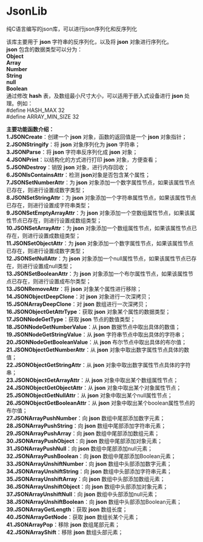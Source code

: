 # JsonLib
纯C语言编写的json库，可以进行json序列化和反序列化  

该库主要用于 **json** 字符串的反序列化，以及将 **json** 对象进行序列化。  
**json** 包含的数据类型可以分为：  
**Object**  
**Array**  
**Number**  
**String**  
**null**  
**Boolean**  
通过修改 **hash** 表，及数组最小尺寸大小，可以适用于嵌入式设备进行 **json** 处理。例如：  
#define HASH_MAX		32  
#define ARRAY_MIN_SIZE	32  

**主要功能函数介绍：**  
**1.JSONCreate**：创建一个 **json** 对象，函数的返回值是一个 **json** 对象指针；  
**2.JSONStringify**：将 **json** 对象序列化为 **json** 字符串；  
**3.JSONParse**：将 **json** 字符串反序列化成 **json** 对象；  
**4.JSONPrint**：以结构化的方式进行打印 **json** 对象，方便查看；  
**5.JSONDestroy**：销毁 **json** 对象，进行内存回收；  
**6.JSONIsContainsAttr**：检测 **json**对象是否包含某个属性；  
**7.JSONSetNumberAttr**：为 **json** 对象添加一个数字属性节点，如果该属性节点已存在，则进行设置成数字类型；  
**8.JSONSetStringAttr**：为 **json** 对象添加一个字符串属性节点，如果该属性节点已存在，则进行设置成字符串类型；  
**9.JSONSetEmptyArrayAttr**：为 **json** 对象添加一个空数组属性节点，如果该属性节点已存在，则进行设置成数组类型；  
**10.JSONSetArrayAttr**：为 **json** 对象添加一个数组属性节点，如果该属性节点已存在，则进行设置成数组类型；  
**11.JSONSetObjectAttr**：为 **json** 对象添加一个数字属性节点，如果该属性节点已存在，则进行设置成数字类型；  
**12.JSONSetNullAttr**：为 **json** 对象添加一个null属性节点，如果该属性节点已存在，则进行设置成null类型；  
**13.JSONSetBooleanAttr**：为 **json** 对象添加一个布尔属性节点，如果该属性节点已存在，则进行设置成布尔类型；  
**13.JSONRemoveAttr**：将 **json** 对象某个属性进行移除；  
**14.JSONObjectDeepClone**：对 **json** 对象进行一次深拷贝；  
**15.JSONArrayDeepClone**：对 **json** 数组进行一次深拷贝；  
**16.JSONObjectGetAttrType**：获取 **json** 对象某个属性的数据类型；  
**17.JSONNodeGetType**：获取 **json** 节点的数值类型；  
**18.JSONNodeGetNumberValue**：从 **json** 数据节点中取出具体的数值；  
**19.JSONNodeGetStringValue**：从 **json** 字符串节点中取出具体的字符串；  
**20.JSONNodeGetBooleanValue**：从 **json** 布尔节点中取出具体的布尔值；  
**21.JSONObjectGetNumberAttr**：从 **json** 对象中取出数字属性节点具体的数值；  
**22.JSONObjectGetStringAttr**：从 **json** 对象中取出数字属性节点具体的字符串；  
**23.JSONObjectGetArrayAttr**：从 **json** 对象中取出某个数组属性节点；  
**24.JSONObjectGetObjectAttr**：从 **json** 对象中取出某个对象属性节点；  
**25.JSONObjectGetNullAttr**：从 **json** 对象中取出某个null属性节点；  
**26.JSONObjectGetBooleanAttr**：从 **json** 对象中取出某个boolean属性节点的布尔值；  
**27.JSONArrayPushNumber**：向 **json** 数组中尾部添加数字元素；  
**28.JSONArrayPushString**：向 **json** 数组中尾部添加字符串元素；  
**29.JSONArrayPushArray**：向 **json** 数组中尾部添加数组元素；  
**30.JSONArrayPushObject**：向 **json** 数组中尾部添加对象元素；  
**31.JSONArrayPushNull**：向 **json** 数组中尾部添加null元素；  
**32.JSONArrayPushBoolean**：向 **json** 数组中尾部添加Boolean元素；  
**33.JSONArrayUnshiftNumber**：向 **json** 数组中头部添加数字元素；  
**34.JSONArrayUnshiftString**：向 **json** 数组中头部添加字符串元素；  
**35.JSONArrayUnshiftArray**：向 **json** 数组中头部添加数组元素；  
**36.JSONArrayUnshiftObject**：向 **json** 数组中头部添加对象元素；  
**37.JSONArrayUnshiftNull**：向 **json** 数组中头部添加null元素；  
**38.JSONArrayUnshiftBoolean**：向 **json** 数组中头部添加Boolean元素；  
**39.JSONArrayGetLength**：获取 **json** 数组长度；  
**40.JSONArrayGetNode**：获取 **json** 数组长某个元素；  
**41.JSONArrayPop**：移除 **json** 数组尾部元素；  
**42.JSONArrayShift**：移除 **json** 数组头部元素；  
